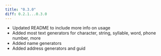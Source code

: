 ```yaml
---
title: "0.3.0"
diff: 0.2.1...0.3.0
---
```


* Updated README to include more info on usage
* Added most text generators for character, string, syllable, word, phone number, more
* Added name generators
* Added address generators and guid
